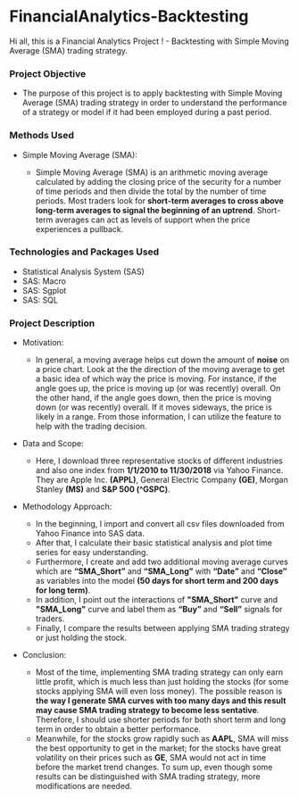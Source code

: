 # FinancialAnalytics-Backtesting
Hi all, this is a Financial Analytics Project ! - Backtesting with Simple Moving Average (SMA) trading strategy.


### Project Objective

* The purpose of this project is to apply backtesting with Simple Moving Average (SMA) trading strategy in order to understand  the performance of a strategy or model if it had been employed during a past period. 


### Methods Used

* Simple Moving Average (SMA):

  -  Simple Moving Average (SMA) is an arithmetic moving average calculated by adding the closing price of the security for a number of time periods and then divide the total by the number of time periods. Most traders look for **short-term averages to cross above long-term averages to signal the beginning of an uptrend**. Short-term averages can act as levels of support when the price experiences a pullback.


### Technologies and Packages Used

* Statistical Analysis System (SAS)
* SAS: Macro
* SAS: Sgplot
* SAS: SQL

### Project Description

* Motivation:
  - In general, a moving average helps cut down the amount of **noise** on a price chart. Look at the the direction of the moving average to get a basic idea of which way the price is moving. For instance, if the angle goes up, the price is moving up (or was recently) overall. On the other hand, if the angle goes down, then the price is moving down (or was recently) overall. If it moves sideways, the price is likely in a range. From those information, I can utilize the feature to help with the trading decision.
  
* Data and Scope:
  - Here, I download three representative stocks of different industries and also one index from **1/1/2010 to 11/30/2018** via Yahoo Finance. They are Apple Inc. **(APPL)**, General Electric Company **(GE)**, Morgan Stanley **(MS)** and **S&P 500 (^GSPC)**. 

* Methodology Approach:
  - In the beginning, I import and convert all csv files downloaded from Yahoo Finance into SAS data. 
  - After that, I calculate their basic statistical analysis and plot time series for easy understanding.
  - Furthermore, I create and add two additional moving average curves which are **“SMA_Short”** and **“SMA_Long”** with **“Date”** and **“Close”** as variables into the model **(50 days for short term and 200 days for long term)**.
  - In addition, I point out the interactions of **"SMA_Short"** curve and **"SMA_Long"** curve and label them as **“Buy”** and **“Sell”** signals for traders.
  - Finally, I compare the results between applying SMA trading strategy or just holding the stock.

* Conclusion:
  - Most of the time, implementing SMA trading strategy can only earn little profit, which is much less than just holding the stocks (for some stocks applying SMA will even loss money). The possible reason is **the way I generate SMA curves with too many days and this result may cause SMA trading strategy to become less sentative**. Therefore, I should use shorter periods for both short term and long term in order to obtain a better performance.
  - Meanwhile, for the stocks grow rapidly such as **AAPL**, SMA will miss the best opportunity to get in the market; for the stocks have great volatility on their prices such as **GE**, SMA would not act in time before the market trend changes. To sum up, even though some results can be distinguished with SMA trading strategy, more modifications are needed.






